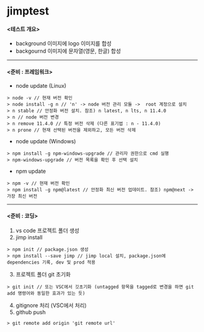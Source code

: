 # jimptest

<h4><테스트 개요></h4> 

- background 이미지에 logo 이미지를 합성  
- backgournd 이미지에 문자열(영문, 한글) 합성

---

<h4><준비 : 프레임워크></h4>  

- node update (Linux)
```node
> node -v // 현재 버전 확인
> node install -g n // 'n' -> node 버전 관리 모듈 ->  root 계정으로 설치  
> n stable // 안정화 버전 설치. 참조) n latest, n lts, n 11.4.0
> n // node 버전 변경
> n remove 11.4.0 // 특정 버전 삭제 (다른 표기법 : n - 11.4.0)
> n prone // 현재 선택된 버전을 제외하고, 모든 버전 삭제
```

- node update (Windows)
```node
> npm install -g npm-windows-upgrade // 관리자 권한으로 cmd 실행
> npm-windows-upgrade // 버전 목록을 확인 후 선택 설치
```

- npm update  
```node
> npm -v // 현재 버전 확인
> npm install -g npm@latest // 안정화 최신 버전 업데이트. 참조) npm@next -> 가장 최신 버전
```


---

<h4><준비 : 코딩></h4>

1. vs code 프로젝트 폴더 생성
2. jimp install
```node
> npm init // package.json 생성
> npm install --save jimp // jimp local 설치, package.json에 dependencies 기록, dev 및 prod 적용
```
3. 프로젝트 폴더 git 초기화
```node
> git init // 또는 VSC에서 깃초기화 (untagged 항목을 tagged로 변경을 하면 git add 명령어와 동일한 효과가 있는 듯)
```
4. gitignore 처리 (VSC에서 처리)
5. github push
```node
> git remote add origin 'git remote url'
```
